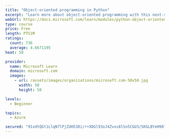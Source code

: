 ```yaml
---
title: "Object-oriented programming in Python"
excerpt: "Learn more about object-oriented programming with this next-steps module in Python."
webUrl: https://docs.microsoft.com/learn/modules/python-object-oriented-programming/
type: course
price: Free
length: PT51M
ratings:
  count: 736
  average: 4.6671195
heat: 50

provider:
  name: Microsoft Learn
  domain: microsoft.com
  images:
    - url: /assets/images/organizations/microsoft.com-50x50.jpg
      width: 50
      height: 50

levels:
  - Beginner

topics:
  - Azure

secured: "91xdtQGt1LlqN7lPjZdH538i/r+XDGl93oJ4Zvxs8lSo5CGU3/SKGLBYeH96T5sPD2Xjy/vklKLgo0WF+mqQES+QZC0wi2PCoSAjfQj0lVqwyzj1AWPKiL7kON2lWMfjSbEHNe4QNytiAO4bsPHCxly7CZr25kA7L6r3/zE13zsrDyD8deX+RBeSvv43fY/ujhPU/a01wrBSobw5yeZCEfCI6IrZ0GoEK7EGp6rf0pGvaTTTK38GeeKsl+J5xPcNN4rY/IUFSxhofiTkT6VWoDPaO5vXc9ziWeJjXLRM9x0EEYKuXWpd0oecTi1nP8nOQZQ+9iu6lTjq2+THOkc/yyjPKJYe1sUbvq1DIV9tJqqxBHUtYHXRelZC5qo/zU94Uxehm7X8PC7ofg43nOlx927TKpPJGjZQVJTFF1IWl1w=;DaSeIGLJlGAm8PK5BGZ0pg=="
---
```


